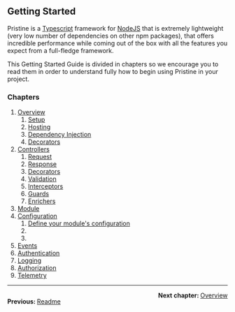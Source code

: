 Getting Started
------------

Pristine is a [Typescript](https://www.typescriptlang.org) framework for [NodeJS](https://nodejs.org/en/) that is extremely lightweight (very low number of dependencies on other npm packages),
that offers incredible performance while coming out of the box with all the features you expect from a full-fledge framework.

This Getting Started Guide is divided in chapters so we encourage you to read them in order to understand fully how to begin using Pristine in your project.

### Chapters
1. [Overview](01-overview/00.index.md)
   1. [Setup](01-overview/01.setup.md)
   2. [Hosting](01-overview/02.hosting.md)
   3. [Dependency Injection](01-overview/03.dependency-injection.md)
   4. [Decorators](01-overview/04.decorators.md)
2. [Controllers](02-controllers/00.index.md)
   1. [Request](02-controllers/01.request.md)
   2. [Response](02-controllers/02.response.md)
   3. [Decorators](02-controllers/03.decorators.md)
   4. [Validation](02-controllers/04.validation.md)
   5. [Interceptors](02-controllers/05.interceptors.md)
   6. [Guards](02-controllers/06.guards.md)
   7. [Enrichers](02-controllers/07.enrichers.md)
3. [Module](docs/getting-started/04-configuration/00.index.md)
4. [Configuration](docs/getting-started/04-configuration/00.index.md)
   1. [Define your module's configuration](docs/getting-started/04-configuration/)
   2. [](docs/getting-started/04-configuration/)
   3. [](docs/getting-started/04-configuration/)
5. [Events](docs/getting-started/05-events/00.index.md)
6. [Authentication](docs/getting-started/06-authentication/00.index.md)
7. [Logging](docs/getting-started/07-logging/00.index.md)
8. [Authorization](docs/getting-started/08-authorization/00.index.md)
9. [Telemetry](docs/getting-started/09-telemetry/00.index.md)

---------
<p align="left" style="float:left">
<strong>Previous: </strong> <a href="../../README.md">Readme</a>
</p>


<p align="right">
<strong>Next chapter: </strong> <a href="01-overview/00.index.md">Overview</a>
</p>